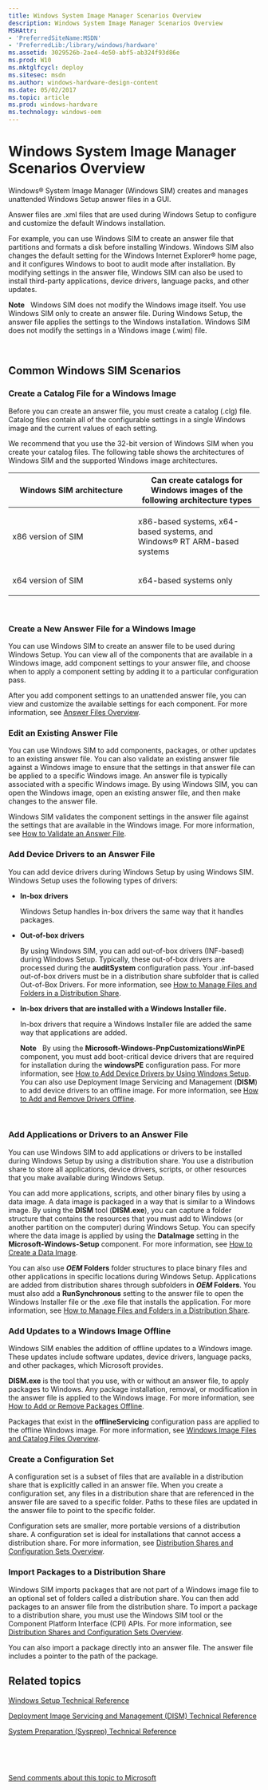 ```yaml
---
title: Windows System Image Manager Scenarios Overview
description: Windows System Image Manager Scenarios Overview
MSHAttr:
- 'PreferredSiteName:MSDN'
- 'PreferredLib:/library/windows/hardware'
ms.assetid: 3029526b-2ae4-4e50-abf5-ab324f93d86e
ms.prod: W10
ms.mktglfcycl: deploy
ms.sitesec: msdn
ms.author: windows-hardware-design-content
ms.date: 05/02/2017
ms.topic: article
ms.prod: windows-hardware
ms.technology: windows-oem
---
```


# Windows System Image Manager Scenarios Overview


Windows® System Image Manager (Windows SIM) creates and manages unattended Windows Setup answer files in a GUI.

Answer files are .xml files that are used during Windows Setup to configure and customize the default Windows installation.

For example, you can use Windows SIM to create an answer file that partitions and formats a disk before installing Windows. Windows SIM also changes the default setting for the Windows Internet Explorer® home page, and it configures Windows to boot to audit mode after installation. By modifying settings in the answer file, Windows SIM can also be used to install third-party applications, device drivers, language packs, and other updates.

**Note**  
Windows SIM does not modify the Windows image itself. You use Windows SIM only to create an answer file. During Windows Setup, the answer file applies the settings to the Windows installation. Windows SIM does not modify the settings in a Windows image (.wim) file.

 

## <a href="" id="commonwindowssimscenarios"></a>Common Windows SIM Scenarios


### Create a Catalog File for a Windows Image

Before you can create an answer file, you must create a catalog (.clg) file. Catalog files contain all of the configurable settings in a single Windows image and the current values of each setting.

We recommend that you use the 32-bit version of Windows SIM when you create your catalog files. The following table shows the architectures of Windows SIM and the supported Windows image architectures.

<table>
<colgroup>
<col width="50%" />
<col width="50%" />
</colgroup>
<thead>
<tr class="header">
<th>Windows SIM architecture</th>
<th>Can create catalogs for Windows images of the following architecture types</th>
</tr>
</thead>
<tbody>
<tr class="odd">
<td><p>x86 version of SIM</p></td>
<td><p>x86-based systems, x64-based systems, and Windows® RT ARM-based systems</p></td>
</tr>
<tr class="even">
<td><p>x64 version of SIM</p></td>
<td><p>x64-based systems only</p></td>
</tr>
</tbody>
</table>

 

### Create a New Answer File for a Windows Image

You can use Windows SIM to create an answer file to be used during Windows Setup. You can view all of the components that are available in a Windows image, add component settings to your answer file, and choose when to apply a component setting by adding it to a particular configuration pass.

After you add component settings to an unattended answer file, you can view and customize the available settings for each component. For more information, see [Answer Files Overview](answer-files-overview.md).

### Edit an Existing Answer File

You can use Windows SIM to add components, packages, or other updates to an existing answer file. You can also validate an existing answer file against a Windows image to ensure that the settings in that answer file can be applied to a specific Windows image. An answer file is typically associated with a specific Windows image. By using Windows SIM, you can open the Windows image, open an existing answer file, and then make changes to the answer file.

Windows SIM validates the component settings in the answer file against the settings that are available in the Windows image. For more information, see [How to Validate an Answer File](http://go.microsoft.com/fwlink/?LinkId=224973).

### Add Device Drivers to an Answer File

You can add device drivers during Windows Setup by using Windows SIM. Windows Setup uses the following types of drivers:

-   **In-box drivers**

    Windows Setup handles in-box drivers the same way that it handles packages.

-   **Out-of-box drivers**

    By using Windows SIM, you can add out-of-box drivers (INF-based) during Windows Setup. Typically, these out-of-box drivers are processed during the **auditSystem** configuration pass. Your .inf-based out-of-box drivers must be in a distribution share subfolder that is called Out-of-Box Drivers. For more information, see [How to Manage Files and Folders in a Distribution Share](http://go.microsoft.com/fwlink/?LinkId=224963).

-   **In-box drivers that are installed with a Windows Installer file.**

    In-box drivers that require a Windows Installer file are added the same way that applications are added.

    **Note**  
    By using the **Microsoft-Windows-PnpCustomizationsWinPE** component, you must add boot-critical device drivers that are required for installation during the **windowsPE** configuration pass. For more information, see [How to Add Device Drivers by Using Windows Setup](http://go.microsoft.com/fwlink/?LinkId=224975). You can also use Deployment Image Servicing and Management (**DISM**) to add device drivers to an offline image. For more information, see [How to Add and Remove Drivers Offline](http://go.microsoft.com/fwlink/?LinkId=224967).

     

### Add Applications or Drivers to an Answer File

You can use Windows SIM to add applications or drivers to be installed during Windows Setup by using a distribution share. You use a distribution share to store all applications, device drivers, scripts, or other resources that you make available during Windows Setup.

You can add more applications, scripts, and other binary files by using a data image. A data image is packaged in a way that is similar to a Windows image. By using the **DISM** tool (**DISM.exe**), you can capture a folder structure that contains the resources that you must add to Windows (or another partition on the computer) during Windows Setup. You can specify where the data image is applied by using the **DataImage** setting in the **Microsoft-Windows-Setup** component. For more information, see [How to Create a Data Image](http://go.microsoft.com/fwlink/?LinkId=224962).

You can also use **$OEM$ Folders** folder structures to place binary files and other applications in specific locations during Windows Setup. Applications are added from distribution shares through subfolders in **$OEM$ Folders**. You must also add a **RunSynchronous** setting to the answer file to open the Windows Installer file or the .exe file that installs the application. For more information, see [How to Manage Files and Folders in a Distribution Share](http://go.microsoft.com/fwlink/?LinkId=224963).

### Add Updates to a Windows Image Offline

Windows SIM enables the addition of offline updates to a Windows image. These updates include software updates, device drivers, language packs, and other packages, which Microsoft provides.

**DISM.exe** is the tool that you use, with or without an answer file, to apply packages to Windows. Any package installation, removal, or modification in the answer file is applied to the Windows image. For more information, see [How to Add or Remove Packages Offline](http://go.microsoft.com/fwlink/?LinkId=225114).

Packages that exist in the **offlineServicing** configuration pass are applied to the offline Windows image. For more information, see [Windows Image Files and Catalog Files Overview](http://go.microsoft.com/fwlink/?LinkId=225115).

### Create a Configuration Set

A configuration set is a subset of files that are available in a distribution share that is explicitly called in an answer file. When you create a configuration set, any files in a distribution share that are referenced in the answer file are saved to a specific folder. Paths to these files are updated in the answer file to point to the specific folder.

Configuration sets are smaller, more portable versions of a distribution share. A configuration set is ideal for installations that cannot access a distribution share. For more information, see [Distribution Shares and Configuration Sets Overview](http://go.microsoft.com/fwlink/?LinkId=224977).

### Import Packages to a Distribution Share

Windows SIM imports packages that are not part of a Windows image file to an optional set of folders called a distribution share. You can then add packages to an answer file from the distribution share. To import a package to a distribution share, you must use the Windows SIM tool or the Component Platform Interface (CPI) APIs. For more information, see [Distribution Shares and Configuration Sets Overview](http://go.microsoft.com/fwlink/?LinkId=224977).

You can also import a package directly into an answer file. The answer file includes a pointer to the path of the package.

## Related topics


[Windows Setup Technical Reference](http://go.microsoft.com/fwlink/?LinkId=214572)

[Deployment Image Servicing and Management (DISM) Technical Reference](http://go.microsoft.com/fwlink/?LinkId=214571)

[System Preparation (Sysprep) Technical Reference](http://go.microsoft.com/fwlink/?LinkId=214573)

 

 

[Send comments about this topic to Microsoft](mailto:wsddocfb@microsoft.com?subject=Documentation%20feedback%20%5Bp_wsim\p_wsim%5D:%20Windows%20System%20Image%20Manager%20Scenarios%20Overview%20%20RELEASE:%20%2810/17/2016%29&body=%0A%0APRIVACY%20STATEMENT%0A%0AWe%20use%20your%20feedback%20to%20improve%20the%20documentation.%20We%20don't%20use%20your%20email%20address%20for%20any%20other%20purpose,%20and%20we'll%20remove%20your%20email%20address%20from%20our%20system%20after%20the%20issue%20that%20you're%20reporting%20is%20fixed.%20While%20we're%20working%20to%20fix%20this%20issue,%20we%20might%20send%20you%20an%20email%20message%20to%20ask%20for%20more%20info.%20Later,%20we%20might%20also%20send%20you%20an%20email%20message%20to%20let%20you%20know%20that%20we've%20addressed%20your%20feedback.%0A%0AFor%20more%20info%20about%20Microsoft's%20privacy%20policy,%20see%20http://privacy.microsoft.com/en-us/default.aspx. "Send comments about this topic to Microsoft")





